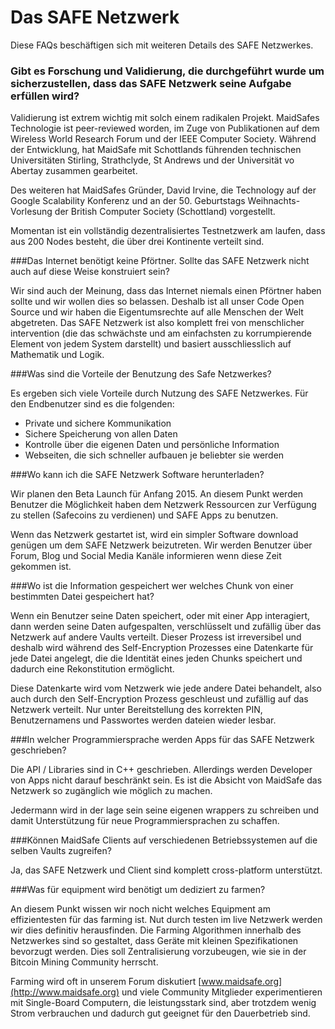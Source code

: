 
# Das SAFE Netzwerk

Diese FAQs beschäftigen sich mit weiteren Details des SAFE Netzwerkes.


### Gibt es Forschung und Validierung, die durchgeführt wurde um sicherzustellen, dass das SAFE Netzwerk seine Aufgabe erfüllen wird?

Validierung ist extrem wichtig mit solch einem radikalen Projekt. MaidSafes Technologie ist peer-reviewed worden, im Zuge von Publikationen auf dem Wireless World Research Forum und der IEEE Computer Society. Während der Entwicklung, hat MaidSafe mit Schottlands führenden technischen Universitäten Stirling, Strathclyde, St Andrews und der Universität vo Abertay zusammen gearbeitet.

Des weiteren hat MaidSafes Gründer, David Irvine, die Technology auf der Google Scalability Konferenz und an der 50. Geburtstags Weihnachts-Vorlesung der British Computer Society (Schottland) vorgestellt.

Momentan ist ein vollständig dezentralisiertes Testnetzwerk am laufen, dass aus 200 Nodes besteht, die über drei Kontinente verteilt sind.


###Das Internet benötigt keine Pförtner. Sollte das SAFE Netzwerk nicht auch auf diese Weise konstruiert sein?

Wir sind auch der Meinung, dass das Internet niemals einen Pförtner haben sollte und wir wollen dies so belassen. Deshalb ist all unser Code Open Source und wir haben die Eigentumsrechte auf alle Menschen der Welt abgetreten. Das SAFE Netzwerk ist also komplett frei von menschlicher intervention (die das schwächste und am einfachsten zu korrumpierende Element von jedem System darstellt) und basiert ausschliesslich auf Mathematik und Logik.


###Was sind die Vorteile der Benutzung des Safe Netzwerkes?

Es ergeben sich viele Vorteile durch Nutzung des SAFE Netzwerkes. Für den Endbenutzer sind es die folgenden:
* Private und sichere Kommunikation
* Sichere Speicherung von allen Daten
* Kontrolle über die eigenen Daten und persönliche Information
* Webseiten, die sich schneller aufbauen je beliebter sie werden



###Wo kann ich die SAFE Netzwerk Software herunterladen?

Wir planen den Beta Launch für Anfang 2015. An diesem Punkt werden Benutzer die Möglichkeit haben dem Netzwerk Ressourcen zur Verfügung zu stellen (Safecoins zu verdienen) und SAFE Apps zu benutzen.

Wenn das Netzwerk gestartet ist, wird ein simpler Software download genügen um dem SAFE Netzwerk beizutreten. Wir werden Benutzer über Forum, Blog und Social Media Kanäle informieren wenn diese Zeit gekommen ist.





###Wo ist die Information gespeichert wer welches Chunk von einer bestimmten Datei gespeichert hat?

Wenn ein Benutzer seine Daten speichert, oder mit einer App interagiert, dann werden seine Daten aufgespalten, verschlüsselt und zufällig über das Netzwerk auf andere Vaults verteilt.
Dieser Prozess ist irreversibel und deshalb wird während des Self-Encryption Prozesses eine Datenkarte für jede Datei angelegt, die die Identität eines jeden Chunks speichert und dadurch eine Rekonstitution ermöglicht.

Diese Datenkarte wird vom Netzwerk wie jede andere Datei behandelt, also auch durch den Self-Encryption Prozess geschleust und zufällig auf das Netzwerk verteilt. Nur unter Bereitstellung des korrekten PIN, Benutzernamens und Passwortes werden dateien wieder lesbar.




###In welcher Programmiersprache werden Apps für das SAFE Netzwerk geschrieben?

Die API / Libraries sind in C++ geschrieben. Allerdings werden Developer von Apps nicht darauf beschränkt sein. Es ist die Absicht von MaidSafe das Netzwerk so zugänglich wie möglich zu machen.

Jedermann wird in der lage sein seine eigenen wrappers zu schreiben und damit Unterstützung für neue Programmiersprachen zu schaffen.




###Können MaidSafe Clients auf verschiedenen Betriebssystemen auf die selben Vaults zugreifen?

Ja, das SAFE Netzwerk und Client sind komplett cross-platform unterstützt.



###Was für equipment wird benötigt um dediziert zu farmen?

An diesem Punkt wissen wir noch nicht welches Equipment am effizientesten für das farming ist. Nut durch testen im live Netzwerk werden wir dies definitiv herausfinden. Die Farming Algorithmen innerhalb des Netzwerkes sind so gestaltet, dass Geräte mit kleinen Spezifikationen bevorzugt werden. Dies soll Zentralisierung vorzubeugen, wie sie in der Bitcoin Mining Community herrscht.

Farming wird oft in unserem Forum diskutiert [www.maidsafe.org](http://www.maidsafe.org) und viele Community Mitglieder experimentieren mit Single-Board Computern, die leistungsstark sind, aber trotzdem wenig Strom verbrauchen und dadurch gut geeignet für den Dauerbetrieb sind.
